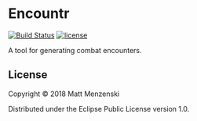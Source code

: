 # Encountr

[![Build Status](https://travis-ci.org/menzenski/encountr.svg?branch=develop)](https://travis-ci.org/menzenski/encountr) [![license](https://img.shields.io/github/license/menzenski/encountr.svg?style=flat)](https://github.com/menzenski/encountr/blob/develop/LICENSE.md)

A tool for generating combat encounters.

## License

Copyright © 2018 Matt Menzenski

Distributed under the Eclipse Public License version 1.0.
